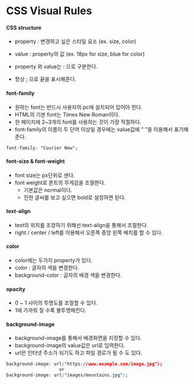# CSS Visual Rules



#### CSS structure

* property : 변경하고 싶은 스타일 요소 (ex. size, color)

* value : property의 값 (ex. 18px for size, blue for color)

* property 와 value는 : 으로 구분한다.
* 항상 ; 으로 끝을 표시해준다.



#### font-family

* 원하는 font는 반드시 사용자의 pc에 설치되어 있어야 한다.
* HTML의 기본 font는 Times New Roman이다.
* 한 페이지에 2~3개의 font를 사용하는 것이 가장 적절하다.
* font-family의 이름이 두 단어 이상일 경우에는 value값에 " "을 이용해서 표기해 준다.

```CSS
font-family: "Courier New";
```



#### font-size & font-weight

* font size는 px단위로 센다.
* font weight로 폰트의 무게감을 조절한다.
  * 기본값은 normal이다.
  * 진한 글씨를 보고 싶으면 bold로 설정하면 된다.



#### text-align

* text의 위치를 조정하기 위해선 text-align을 통해서 조절한다.
* right / center / left를 이용해서 오른쪽 중앙 왼쪽 배치를 할 수 있다.



#### color

* color에는 두가지 property가 있다.
* color : 글자의 색을 변경한다.
* background-color : 글자의 배경 색을 변경한다.



#### opacity

* 0 ~ 1 사이의 투명도를 조절할 수 있다.
* 1에 가까워 질 수록 불투명해진다.



#### background-image

* background-image를 통해서 배경화면을 지정할 수 있다.
* background-image의 value값은 url로 입력한다.
* url은 인터넷 주소가 되기도 하고 파일 경로가 될 수 도 있다.

```css
background-image: url("https://www.example.com/image.jpg");
					or
background-image: url("images/mountains.jpg");
```




